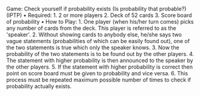 Game: Check yourself if probability
exists
(Is probability that probable?)(IPTP)
• Required:
    1. 2 or more players
    2. Deck of 52 cards
    3. Score board of probability
• How to Play:
    1. One player (when his/her turn comes) picks any number of
        cards from the deck. This player is referred to as the
        'speaker'.
    2. Without showing cards to anybody else, he/she says two
        vague statements (probabilities of which can be easily
        found out), one of the two statements is true which only
        the speaker knows.
    3. Now the probability of the two statements is to be found
        out by the other players.
    4. The statement with higher probability is then announced to
        the speaker by the other players.
    5. If the statement with higher probability is correct then
        point on score board must be given to probability and vice
        versa.
    6. This process must be repeated maximum possible number of times to    check if probability actually exists.
